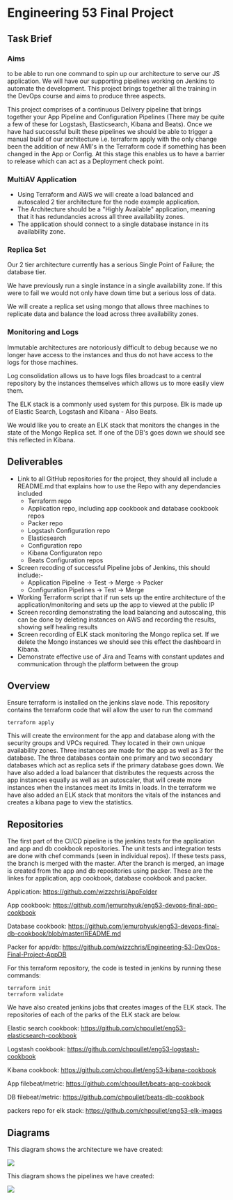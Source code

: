 # Engineering 53 Final Project

## Task Brief

### Aims
to be able to run one command to spin up our architecture to serve our JS application. We will have our supporting pipelines working on Jenkins to automate the development. This project brings together all the training in the DevOps course and aims to produce three aspects.

This project comprises of a continuous Delivery pipeline that brings together your App Pipeline and Configuration Pipelines (There may be quite a few of these for Logstash, Elasticsearch, Kibana and Beats). Once we have had successful built these pipelines we should be able to trigger a manual build of our architecture i.e. terraform apply with the only change been the addition of new AMI's in the Terraform code if something has been changed in the App or Config. At this stage this enables us to have a barrier to release which can act as a Deployment check point.

### MultiAV Application

- Using Terraform and AWS we will create a load balanced and autoscaled 2 tier architecture for the node example application.
- The Architecture should be a "Highly Available" application, meaning that it has redundancies across all three availability zones.
- The application should connect to a single database instance in its availability zone.

### Replica Set

Our 2 tier architecture currently has a serious Single Point of Failure; the database tier.

We have previously run a single instance in a single availability zone. If this were to fail we would not only have down time but a serious loss of data.

We will create a replica set using mongo that allows three machines to replicate data and balance the load across three availability zones.

### Monitoring and Logs

Immutable architectures are notoriously difficult to debug because we no longer have access to the instances and thus do not have access to the logs for those machines.

Log consolidation allows us to have logs files broadcast to a central repository by the instances themselves which allows us to more easily view them.

The ELK stack is a commonly used system for this purpose. Elk is made up of Elastic Search, Logstash and Kibana - Also Beats.

We would like you to create an ELK stack that monitors the changes in the state of the Mongo Replica set. If one of the DB's goes down we should see this reflected in Kibana.

## Deliverables
- Link to all GitHub repositories for the project, they should all include a README.md that explains how to use the Repo with any dependancies included
	- Terraform repo
	- Application repo, including app cookbook and database cookbook repos
	- Packer repo
	- Logstash Configuration repo
	- Elasticsearch
	- Configuration repo
	- Kibana Configuraton repo
	- Beats Configuration repos
- Screen recoding of successful Pipeline jobs of Jenkins, this should include:-
	- Application Pipeline -> Test -> Merge -> Packer
	- Configuration Pipelines -> Test -> Merge
- Working Terraform script that if run sets up the entire architecture of the application/monitoring and sets up the app to viewed at the public IP
- Screen recording demonstrating the load balancing and autoscaling, this can be done by deleting instances on AWS and recording the results, showing self healing results
- Screen recording of ELK stack monitoring the Mongo replica set. If we delete the Mongo instances we should see this effect the dashboard in Kibana.
- Demonstrate effective use of Jira and Teams with constant updates and communication through the platform between the group

## Overview
Ensure terraform is installed on the jenkins slave node.
This repository contains the terraform code that will allow the user to run the command

````
terraform apply
````

This will create the environment for the app and database along with the security groups and VPCs required. They located in their own unique availability zones.
Three instances are made for the app as well as 3 for the database. The three databases contain one primary and two secondary databases which act as replica sets if the primary database goes down.
We have also added a load balancer that distributes the requests across the app instances equally as well as an autoscaler, that will create more instances when the instances meet its limits in loads.
In the terraform we have also added an ELK stack that monitors the vitals of the instances and creates a kibana page to view the statistics.

## Repositories

The first part of the CI/CD pipeline is the jenkins tests for the application and app and db cookbook repositories.
The unit tests and integration tests are done with chef commands (seen in individual repos).
If these tests pass, the branch is merged with the master.
After the branch is merged, an image is created from the app and db repositories using packer.
These are the linkes for application, app cookbook, database cookbook and packer.

Application:	   https://github.com/wizzchris/AppFolder

App cookbook:	   https://github.com/jemurphyuk/eng53-devops-final-app-cookbook

Database cookbook: https://github.com/jemurphyuk/eng53-devops-final-db-cookbook/blob/master/README.md

Packer for app/db: https://github.com/wizzchris/Engineering-53-DevOps-Final-Project-AppDB


For this terraform repository, the code is tested in jenkins by running these commands:
````
terraform init
terraform validate
````
We have also created jenkins jobs that creates images of the ELK stack. The repositories of each of the parks of the ELK stack are below.

Elastic search cookbook:	https://github.com/chpoullet/eng53-elasticsearch-cookbook

Logstash cookbook:		https://github.com/chpoullet/eng53-logstash-cookbook

Kibana cookbook:		https://github.com/chpoullet/eng53-kibana-cookbook

App filebeat/metric:		https://github.com/chpoullet/beats-app-cookbook

DB filebeat/metric:		https://github.com/chpoullet/beats-db-cookbook

packers repo for elk stack: 	https://github.com/chpoullet/eng53-elk-images

## Diagrams

This diagram shows the architecture we have created:

![](images/eng53-architecture.png)

This diagram shows the pipelines we have created:

![](images/eng53-pipeline.png)
